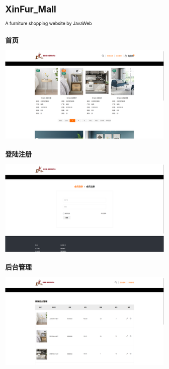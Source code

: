 # XinFur_Mall
A furniture shopping website by JavaWeb

## 首页
![img.png](img.png)
## 登陆注册
![img_1.png](img_1.png)
## 后台管理
![img_2.png](img_2.png)